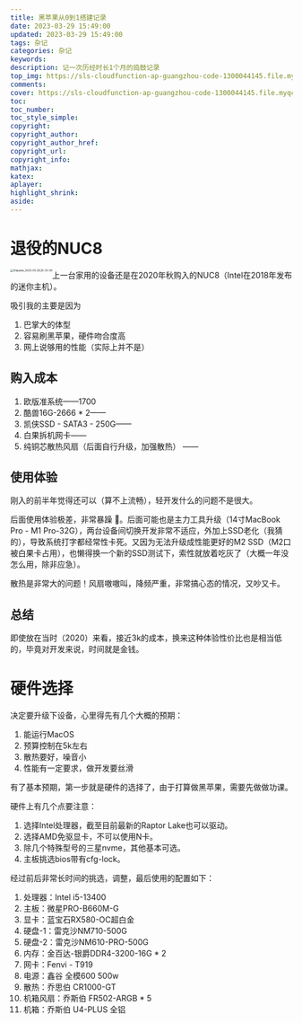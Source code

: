 ```yaml
---
title: 黑苹果从0到1搭建记录
date: 2023-03-29 15:49:00
updated: 2023-03-29 15:49:00
tags: 杂记
categories: 杂记
keywords:
description: 记一次历经时长1个月的捣鼓记录
top_img: https://sls-cloudfunction-ap-guangzhou-code-1300044145.file.myqcloud.com/upload/202303291717518.png
comments:
cover: https://sls-cloudfunction-ap-guangzhou-code-1300044145.file.myqcloud.com/upload/202303291717518.png
toc:
toc_number:
toc_style_simple:
copyright:
copyright_author:
copyright_author_href:
copyright_url:
copyright_info:
mathjax:
katex:
aplayer:
highlight_shrink:
aside:
---
```


# 退役的NUC8 

<img src="https://sls-cloudfunction-ap-guangzhou-code-1300044145.file.myqcloud.com/upload/202303291634855.png" alt="Snipaste_2023-03-29_16-33-39" style="zoom: 33%;float:left" />

上一台家用的设备还是在2020年秋购入的NUC8（Intel在2018年发布的迷你主机）。

吸引我的主要是因为

1. 巴掌大的体型
2. 容易刷黑苹果，硬件吻合度高
3. 网上说够用的性能（实际上并不是）

## 购入成本

1. 欧版准系统——1700
2. 酷兽16G-2666 * 2——
3. 凯侠SSD - SATA3 - 250G——
4. 白果拆机网卡——
5. 纯铜芯散热风扇（后面自行升级，加强散热） ——

## 使用体验

刚入的前半年觉得还可以（算不上流畅），轻开发什么的问题不是很大。

后面使用体验极差，非常暴躁 💢。后面可能也是主力工具升级（14寸MacBook Pro - M1 Pro-32G），两台设备间切换开发非常不适应，外加上SSD老化（我猜的），导致系统打字都经常性卡死。又因为无法升级成性能更好的M2 SSD（M2口被白果卡占用），也懒得换一个新的SSD测试下，索性就放着吃灰了（大概一年没怎么用，除非应急）。

散热是非常大的问题！风扇嗷嗷叫，降频严重，非常搞心态的情况，又吵又卡。

## 总结

即使放在当时（2020）来看，接近3k的成本，换来这种体验性价比也是相当低的，毕竟对开发来说，时间就是金钱。



# 硬件选择

决定要升级下设备，心里得先有几个大概的预期：

1. 能运行MacOS
2. 预算控制在5k左右
3. 散热要好，噪音小
4. 性能有一定要求，做开发要丝滑

有了基本预期，第一步就是硬件的选择了，由于打算做黑苹果，需要先做做功课。

硬件上有几个点要注意：

1. 选择Intel处理器，截至目前最新的Raptor Lake也可以驱动。
2. 选择AMD免驱显卡，不可以使用N卡。
3. 除几个特殊型号的三星nvme，其他基本可选。
4. 主板挑选bios带有cfg-lock。



经过前后非常长时间的挑选，调整，最后使用的配置如下：

1. 处理器：Intel i5-13400
2. 主板：微星PRO-B660M-G
3. 显卡：蓝宝石RX580-OC超白金
4. 硬盘-1：雷克沙NM710-500G
5. 硬盘-2：雷克沙NM610-PRO-500G
6. 内存：金百达-银爵DDR4-3200-16G * 2 
7. 网卡：Fenvi - T919 
8. 电源：鑫谷 全模600 500w
9. 散热：乔思伯 CR1000-GT
10. 机箱风扇：乔斯伯 FR502-ARGB * 5
11. 机箱：乔斯伯 U4-PLUS 全铝